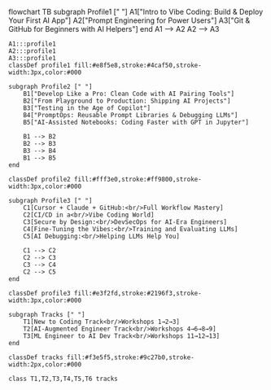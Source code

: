 flowchart TB
subgraph Profile1 [" "]
A1["Intro to Vibe Coding: Build &amp; Deploy Your First AI App"]
A2["Prompt Engineering for Power Users"]
A3["Git &amp; GitHub for Beginners with AI Helpers"]
end
A1 --> A2
A2 --> A3

    A1:::profile1
    A2:::profile1
    A3:::profile1
    classDef profile1 fill:#e8f5e8,stroke:#4caf50,stroke-width:3px,color:#000

    subgraph Profile2 [" "]
        B1["Develop Like a Pro: Clean Code with AI Pairing Tools"]
        B2["From Playground to Production: Shipping AI Projects"]
        B3["Testing in the Age of Copilot"]
        B4["PromptOps: Reusable Prompt Libraries & Debugging LLMs"]
        B5["AI-Assisted Notebooks: Coding Faster with GPT in Jupyter"]

        B1 --> B2
        B2 --> B3
        B3 --> B4
        B1 --> B5
    end

    classDef profile2 fill:#fff3e0,stroke:#ff9800,stroke-width:3px,color:#000

    subgraph Profile3 [" "]
        C1[Cursor + Claude + GitHub:<br/>Full Workflow Mastery]
        C2[CI/CD in a<br/>Vibe Coding World]
        C3[Secure by Design:<br/>DevSecOps for AI-Era Engineers]
        C4[Fine-Tuning the Vibes:<br/>Training and Evaluating LLMs]
        C5[AI Debugging:<br/>Helping LLMs Help You]

        C1 --> C2
        C2 --> C3
        C3 --> C4
        C2 --> C5
    end

    classDef profile3 fill:#e3f2fd,stroke:#2196f3,stroke-width:3px,color:#000

    subgraph Tracks [" "]
        T1[New to Coding Track<br/>Workshops 1→2→3]
        T2[AI-Augmented Engineer Track<br/>Workshops 4→6→8→9]
        T3[ML Engineer to AI Dev Track<br/>Workshops 11→12→13]
    end

    classDef tracks fill:#f3e5f5,stroke:#9c27b0,stroke-width:2px,color:#000

    class T1,T2,T3,T4,T5,T6 tracks
